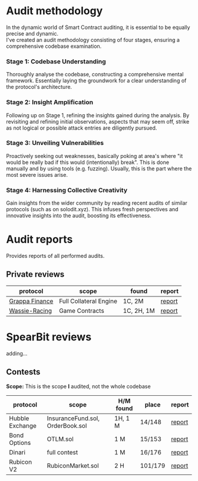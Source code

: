 # Audit methodology
In the dynamic world of Smart Contract auditing, it is essential to be equally precise and dynamic.\
I've created an audit methodology consisting of four stages, ensuring a comprehensive codebase examination.

### Stage 1: Codebase Understanding
Thoroughly analyse the codebase, constructing a comprehensive mental framework. Essentially laying the groundwork for a clear understanding of the protocol's architecture.

### Stage 2: Insight Amplification
Following up on Stage 1, refining the insights gained during the analysis. By revisiting and refining initial observations, aspects that may seem off, strike as not logical or possible attack entries are diligently pursued.

### Stage 3: Unveiling Vulnerabilities
Proactively seeking out weaknesses, basically poking at area's where "it would be really bad if this would (intentionally) break". This is done manually and by using tools (e.g. fuzzing). Usually, this is the part where the most severe issues arise.

### Stage 4: Harnessing Collective Creativity
Gain insights from the wider community by reading recent audits of similar protocols (such as on solodit.xyz). This infuses fresh perspectives and innovative insights into the audit, boosting its effectiveness.

# Audit reports

Provides reports of all performed audits.

## Private reviews

| protocol | scope | found | report |
| ---- | ---- | ----- |---------|
| [Grappa Finance](https://www.grappa.finance/) | Full Collateral Engine | 1C, 2M |[report](https://github.com/Delvir0/Audits/blob/main/Grappa%20Finance/report.md)
| [Wassie-Racing](https://wassieracing.com/) | Game Contracts | 1C, 2H, 1M |[report](https://github.com/Delvir0/Audits/blob/main/Wassie-Racing/report.md)

# SpearBit reviews
adding...

## Contests

**Scope:** This is the scope **I** audited, not the whole codebase

| protocol | scope | H/M found | place | report |
| ---- | ---- | ---------| ---- | ---- | 
| Hubble Exchange | InsuranceFund.sol, OrderBook.sol | 1H, 1 M | 14/148 | [report](https://audits.sherlock.xyz/contests/72/report)
| Bond Options | OTLM.sol | 1 M | 15/153 | [report](https://audits.sherlock.xyz/contests/99/report) 
| Dinari | full contest | 1 M | 16/176 | [report](https://audits.sherlock.xyz/contests/98/report) 
| Rubicon V2 | RubiconMarket.sol | 2 H | 101/179 | [report](https://github.com/Delvir0/Grappa-Finance/blob/main/GrappaFinance-FullCollateralEngine-report.md.pdf)
